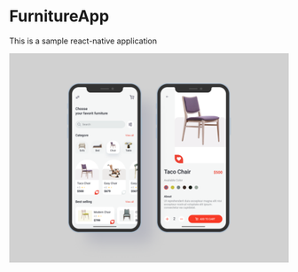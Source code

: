 # FurnitureApp

This is a sample react-native application

<p align="center">
	<a href="./LICENSE">
		<img src="assets\banner.png?raw=true" />
	</a>
</p>
